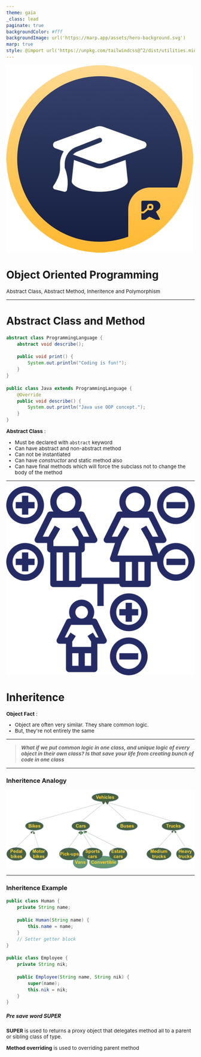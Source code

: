 ```yaml
---
theme: gaia
_class: lead
paginate: true
backgroundColor: #fff
backgroundImage: url('https://marp.app/assets/hero-background.svg')
marp: true
style: @import url('https://unpkg.com/tailwindcss@^2/dist/utilities.min.css');
---
```


![bg left:40% 60%](./../images/rawlabs-academy-logo.png)

# **Object Oriented Programming**

Abstract Class, Abstract Method, Inheritence and Polymorphism

---
<style scoped>
    p {
        font-size: 0.85rem;
    }
    ul {
        font-size: 0.8rem;
    }
</style>
# Abstract **Class** and **Method**
<div class="grid grid-cols-2 gap-4">
<div>

```java
abstract class ProgrammingLanguage {
    abstract void describe();
    
    public void print() {
        System.out.println("Coding is fun!");
    }
}

public class Java extends ProgrammingLanguage {
    @Override
    public void describe() {
        System.out.println("Java use OOP concept.");
    }
}
```
</div>
<div>

**Abstract Class** :
- Must be declared with `abstract` keyword
- Can have abstract and non-abstract method
- Can not be instantiated
- Can have *constructor* and static method also
- Can have final methods which will force the subclass not to change the body of the method
</div>
</div>

---
![bg right:40% 70%](../images/materi-java/oop/inheritance.png)
<style scoped>
    p {
        font-size: 0.85rem;
    }
    ul {
        font-size: 0.85rem;
    }
</style>
# Inheritence

**Object Fact** :
- Object are often very similar. They share common logic.
- But, they're not entirely the same

<hr>

> ***What if we put common logic in one class, and unique logic of every object in their own class? Is that save your life from creating bunch of code in one class***

---
### Inheritence **Analogy**

![h:400 center](../images/materi-java/oop/inheritance-analogy.png)

---
<style scoped>
    p {
        font-size: 0.85rem;
    }
    ul {
        font-size: 0.85rem;
    }
</style>
### Inheritence **Example**
<div class="grid grid-cols-2 gap-4">
<div>

```java
public class Human {
    private String name;

    public Human(String name) {
        this.name = name;
    }
    // Setter getter block
}

public class Employee {
    private String nik;

    public Employee(String name, String nik) {
        super(name);
        this.nik = nik;
    }
}
```
</div>
<div>

##### Pre save word **SUPER**
**SUPER** is used to returns a proxy object that delegates method all to a parent or sibling class of type.

**Method overriding** is used to overriding parent method
</div>
</div>